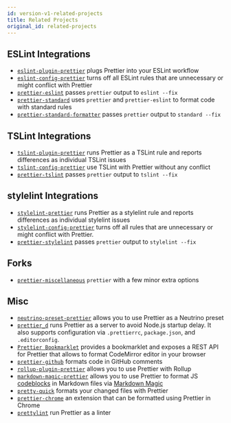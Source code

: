 ```yaml
---
id: version-v1-related-projects
title: Related Projects
original_id: related-projects
---
```


## ESLint Integrations

- [`eslint-plugin-prettier`](https://github.com/prettier/eslint-plugin-prettier) plugs Prettier into your ESLint workflow
- [`eslint-config-prettier`](https://github.com/prettier/eslint-config-prettier) turns off all ESLint rules that are unnecessary or might conflict with Prettier
- [`prettier-eslint`](https://github.com/prettier/prettier-eslint) passes `prettier` output to `eslint --fix`
- [`prettier-standard`](https://github.com/sheerun/prettier-standard) uses `prettier` and `prettier-eslint` to format code with standard rules
- [`prettier-standard-formatter`](https://github.com/dtinth/prettier-standard-formatter) passes `prettier` output to `standard --fix`

## TSLint Integrations

- [`tslint-plugin-prettier`](https://github.com/ikatyang/tslint-plugin-prettier) runs Prettier as a TSLint rule and reports differences as individual TSLint issues
- [`tslint-config-prettier`](https://github.com/alexjoverm/tslint-config-prettier) use TSLint with Prettier without any conflict
- [`prettier-tslint`](https://github.com/azz/prettier-tslint) passes `prettier` output to `tslint --fix`

## stylelint Integrations

- [`stylelint-prettier`](https://github.com/prettier/stylelint-prettier) runs Prettier as a stylelint rule and reports differences as individual stylelint issues
- [`stylelint-config-prettier`](https://github.com/prettier/stylelint-config-prettier) turns off all rules that are unnecessary or might conflict with Prettier.
- [`prettier-stylelint`](https://github.com/hugomrdias/prettier-stylelint) passes `prettier` output to `stylelint --fix`

## Forks

- [`prettier-miscellaneous`](https://github.com/arijs/prettier-miscellaneous) `prettier` with a few minor extra options

## Misc

- [`neutrino-preset-prettier`](https://github.com/SpencerCDixon/neutrino-preset-prettier) allows you to use Prettier as a Neutrino preset
- [`prettier_d`](https://github.com/josephfrazier/prettier_d.js) runs Prettier as a server to avoid Node.js startup delay. It also supports configuration via `.prettierrc`, `package.json`, and `.editorconfig`.
- [`Prettier Bookmarklet`](https://prettier.glitch.me/) provides a bookmarklet and exposes a REST API for Prettier that allows to format CodeMirror editor in your browser
- [`prettier-github`](https://github.com/jgierer12/prettier-github) formats code in GitHub comments
- [`rollup-plugin-prettier`](https://github.com/mjeanroy/rollup-plugin-prettier) allows you to use Prettier with Rollup
- [`markdown-magic-prettier`](https://github.com/camacho/markdown-magic-prettier) allows you to use Prettier to format JS [codeblocks](https://help.github.com/articles/creating-and-highlighting-code-blocks/) in Markdown files via [Markdown Magic](https://github.com/DavidWells/markdown-magic)
- [`pretty-quick`](https://github.com/azz/pretty-quick) formats your changed files with Prettier
- [`prettier-chrome`](https://github.com/u3u/prettier-chrome) an extension that can be formatted using Prettier in Chrome
- [`prettylint`](https://github.com/ikatyang/prettylint) run Prettier as a linter
